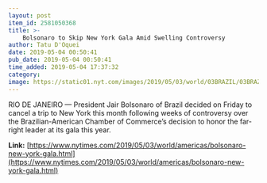 ```yaml
---
layout: post
item_id: 2581050368
title: >-
    Bolsonaro to Skip New York Gala Amid Swelling Controversy
author: Tatu D'Oquei
date: 2019-05-04 00:50:41
pub_date: 2019-05-04 00:50:41
time_added: 2019-05-04 17:37:32
category: 
image: https://static01.nyt.com/images/2019/05/03/world/03BRAZIL/03BRAZIL-facebookJumbo.jpg
---
```


RIO DE JANEIRO — President Jair Bolsonaro of Brazil decided on Friday to cancel a trip to New York this month following weeks of controversy over the Brazilian-American Chamber of Commerce’s decision to honor the far-right leader at its gala this year.

**Link:** [https://www.nytimes.com/2019/05/03/world/americas/bolsonaro-new-york-gala.html](https://www.nytimes.com/2019/05/03/world/americas/bolsonaro-new-york-gala.html)


